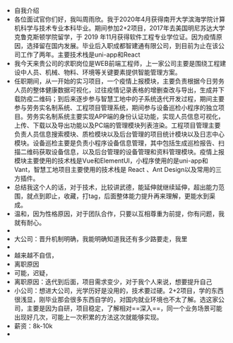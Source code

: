 - 自我介绍
- 各位面试官你们好，我叫周雨欣。我于2020年4月获得南开大学滨海学院计算机科学与技术专业本科毕业。期间参加2+2项目，2017年去美国明尼苏达大学克鲁克斯顿学院留学，于 2019 年11月获得软件工程专业学位证。因为疫情原因，选择留在国内发展。毕业后入职成都智建通有限公司，到目前为止在该公司工作了两年。主要技术栈是uni-app和React
- 我今天来贵公司的求职岗位是WEB前端工程师，上一家公司主要是围绕工程建设中人员、机械、物料、环境等关键要素提供智能管理方案。
- 任职期间，从一开始的实习项目，一个疫情上报模块，主要负责根据今日劳务人员的整体健康数据可视化，过往疫情记录表格的增删查改与导出，生成并下载防疫二维码；到后来逐步参与智慧工地中的子系统迭代开发过程，期间主要参与劳务实名制系统、工程项目管理系统，期间参与设备巡检小程序的独立项目。劳务实名制系统主要实现APP端的身份认证功能，实现人员信息可视化，上传、下载以及导出功能以及PC端的管理模块列表渲染。工程项目管理主要负责人员信息搜索模块、质检模块以及后台管理的项目统计模块以及日志中心模块。设备巡检主要是负责小程序设备信息管理，其中包括生成巡检报告、扫描二维码获取设备信息，以及后台管理的设备管理和资料管理模块。疫情上报模块主要使用的技术栈是Vue和ElementUI，小程序使用的是uni-app和Vant，智慧工地项目主要使用的技术栈是 React 、Ant Design以及常用的三方插件。
- 总结我这个人的话，对于技术，比较讲武德，能延伸就继续延伸，超出能力范围，就点到即止，收藏，打tag，后面整体能力提升再来理解，更能水到渠成。
- 温和，因为性格原因，对于团队合作，只要以互相尊重为前提，你有问题，我就有耐心。
-
- 大公司：晋升机制明确，我能明确知道我还有多少路要走，我里
-
- 越来越不自信，
- 离职原因
- 可能，迟疑，
- 离职原因：迭代到后面，项目需求变少，对于我个人来说，想要提升自己
- 小公司：想进大公司，光学历好是没用的，技术要过硬。2+2项目，学的东西很浅显，刚毕业那会很多东西自学的，对国内就业环境也不太了解。选这家公司，主要是因为自研，项目稳定，了解相对==深入==，同一个业务场景可能出现好几次，可能上一次积累的方法这次就能够实现。
- 薪资：8k-10k
-